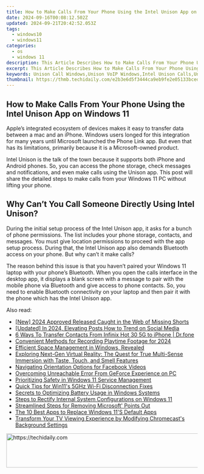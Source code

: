 ```yaml
---
title: How to Make Calls From Your Phone Using the Intel Unison App on Windows 11
date: 2024-09-16T00:08:12.502Z
updated: 2024-09-21T20:42:52.053Z
tags:
  - windows10
  - windows11
categories:
  - os
  - windows 11
description: This Article Describes How to Make Calls From Your Phone Using the Intel Unison App on Windows 11
excerpt: This Article Describes How to Make Calls From Your Phone Using the Intel Unison App on Windows 11
keywords: Unison Call Windows,Unison VoIP Windows,Intel Unison Calls,Unison Windows Calls,Windows 11 App Calls,Intel Voice Windows,Making Calls Intel Uni
thumbnail: https://thmb.techidaily.com/e2b3e6d5f3444ca9eb9fe2e05133bcedc239a2116beb3419cf2a3656ee84dbb0.jpg
---
```


## How to Make Calls From Your Phone Using the Intel Unison App on Windows 11

 Apple’s integrated ecosystem of devices makes it easy to transfer data between a mac and an iPhone. Windows users longed for this integration for many years until Microsoft launched the Phone Link app. But even that has its limitations, primarily because it is a Microsoft-owned product.

 Intel Unison is the talk of the town because it supports both iPhone and Android phones. So, you can access the phone storage, check messages and notifications, and even make calls using the Unison app. This post will share the detailed steps to make calls from your Windows 11 PC without lifting your phone.

## Why Can’t You Call Someone Directly Using Intel Unison?

 During the initial setup process of the Intel Unison app, it asks for a bunch of phone permissions. The list includes your phone storage, contacts, and messages. You must give location permissions to proceed with the app setup process. During that, the Intel Unison app also demands Bluetooth access on your phone. But why can’t it make calls?

 The reason behind this issue is that you haven’t paired your Windows 11 laptop with your phone’s Bluetooth. When you open the calls interface in the desktop app, it displays a blank screen with a message to pair with the mobile phone via Bluetooth and give access to phone contacts. So, you need to enable Bluetooth connectivity on your laptop and then pair it with the phone which has the Intel Unison app.

<ins class="adsbygoogle"
      style="display:block"
      data-ad-client="ca-pub-7571918770474297"
      data-ad-slot="8358498916"
      data-ad-format="auto"
      data-full-width-responsive="true"></ins>
    

<span class="atpl-alsoreadstyle">Also read:</span>
<div><ul>
<li><a href="https://youtube-data.techidaily.com/024-approved-released-caught-in-the-web-of-missing-shorts/"><u>[New] 2024 Approved Released Caught in the Web of Missing Shorts</u></a></li>
<li><a href="https://facebook-videos.techidaily.com/updated-in-2024-elevating-posts-how-to-trend-on-social-media/"><u>[Updated] In 2024, Elevating Posts How to Trend on Social Media</u></a></li>
<li><a href="https://blog-min.techidaily.com/6-ways-to-transfer-contacts-from-infinix-hot-30-5g-to-iphone-drfone-by-drfone-transfer-from-android-transfer-from-android/"><u>6 Ways To Transfer Contacts From Infinix Hot 30 5G to iPhone | Dr.fone</u></a></li>
<li><a href="https://video-screen-grab.techidaily.com/convenient-methods-for-recording-playtime-footage-for-2024/"><u>Convenient Methods for Recording Playtime Footage for 2024</u></a></li>
<li><a href="https://win11-tips.techidaily.com/efficient-space-management-in-windows-revealed/"><u>Efficient Space Management in Windows, Revealed</u></a></li>
<li><a href="https://techidaily.com/exploring-next-gen-virtual-reality-the-quest-for-true-multi-sense-immersion-with-taste-touch-and-smell-features/"><u>Exploring Next-Gen Virtual Reality: The Quest for True Multi-Sense Immersion with Taste, Touch, and Smell Features</u></a></li>
<li><a href="https://facebook-video-recording.techidaily.com/navigating-orientation-options-for-facebook-videos/"><u>Navigating Orientation Options for Facebook Videos</u></a></li>
<li><a href="https://win11-tips.techidaily.com/overcoming-unreachable-error-from-geforce-experience-on-pc/"><u>Overcoming Unreachable Error From GeForce Experience on PC</u></a></li>
<li><a href="https://win11-tips.techidaily.com/prioritizing-safety-in-windows-11-service-management/"><u>Prioritizing Safety in Windows 11 Service Management</u></a></li>
<li><a href="https://win11-tips.techidaily.com/quick-tips-for-win11s-5ghz-wi-fi-disconnection-fixes/"><u>Quick Tips for Win11's 5GHz Wi-Fi Disconnection Fixes</u></a></li>
<li><a href="https://win11-tips.techidaily.com/secrets-to-optimizing-battery-usage-in-windows-systems/"><u>Secrets to Optimizing Battery Usage in Windows Systems</u></a></li>
<li><a href="https://win11-tips.techidaily.com/steps-to-rectify-internal-system-configurations-on-windows-11/"><u>Steps to Rectify Internal System Configurations on Windows 11</u></a></li>
<li><a href="https://win11-tips.techidaily.com/streamlined-steps-for-removing-microsoft-points-out/"><u>Streamlined Steps for Removing Microsoft' Points Out</u></a></li>
<li><a href="https://win11.techidaily.com/the-10-best-apps-to-replace-windows-11s-default-apps/"><u>The 10 Best Apps to Replace Windows 11'S Default Apps</u></a></li>
<li><a href="https://tech-recovery.techidaily.com/transform-your-tv-viewing-experience-by-modifying-chromecasts-background-settings/"><u>Transform Your TV Viewing Experience by Modifying Chromecast's Background Settings</u></a></li>
</ul></div>

<!-- affiliate ads begin -->
<a href="https://appsumo.8odi.net/c/5597632/2130889/7443" target="_top" id="2130889">
  <img src="//a.impactradius-go.com/display-ad/7443-2130889" border="0" alt="https://techidaily.com" width="600" height="90"/>
</a>
<img height="0" width="0" src="https://appsumo.8odi.net/i/5597632/2130889/7443" style="position:absolute;visibility:hidden;" border="0" />
<!-- affiliate ads end -->

